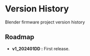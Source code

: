 # Version History

Blender firmware project version history

## Roadmap

- __v1_202401DD :__ First release.
